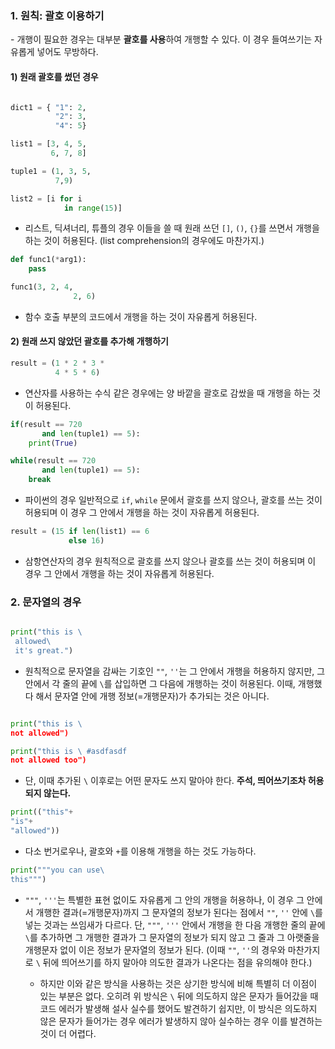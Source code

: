 ### 1. 원칙: 괄호 이용하기

\- 개행이 필요한 경우는 대부분 **괄호를 사용**하여 개행할 수 있다. 이 경우 들여쓰기는 자유롭게 넣어도 무방하다.



#### 1) 원래 괄호를 썼던 경우

```python

dict1 = { "1": 2,
          "2": 3,
          "4": 5}

list1 = [3, 4, 5, 
         6, 7, 8]

tuple1 = (1, 3, 5,
          7,9)

list2 = [i for i 
            in range(15)]
```

- 리스트, 딕셔너리, 튜플의 경우 이들을 쓸 때 원래 쓰던 `[]`, `()`, `{}`를 쓰면서 개행을 하는 것이 허용된다. (list comprehension의 경우에도 마찬가지.)


```python
def func1(*arg1):
    pass

func1(3, 2, 4, 
              2, 6)

```

- 함수 호출 부분의 코드에서 개행을 하는 것이 자유롭게 허용된다.




#### 2) 원래 쓰지 않았던 괄호를 추가해 개행하기


```python
result = (1 * 2 * 3 *
          4 * 5 * 6)
```

- 연산자를 사용하는 수식 같은 경우에는 양 바깥을 괄호로 감쌌을 때 개행을 하는 것이 허용된다.


```python
if(result == 720
       and len(tuple1) == 5):
    print(True)

while(result == 720
       and len(tuple1) == 5):
    break
```

- 파이썬의 경우 일반적으로 `if`, `while` 문에서 괄호를 쓰지 않으나, 괄호를 쓰는 것이 허용되며 이 경우 그 안에서 개행을 하는 것이 자유롭게 허용된다.


```python
result = (15 if len(list1) == 6 
             else 16)
```

- 삼항연산자의 경우 원칙적으로 괄호를 쓰지 않으나 괄호를 쓰는 것이 허용되며 이 경우 그 안에서 개행을 하는 것이 자유롭게 허용된다.


### 2. 문자열의 경우

```python

print("this is \
 allowed\
 it's great.")

```

- 원칙적으로 문자열을 감싸는 기호인 `""`, `''`는 그 안에서 개행을 허용하지 않지만, 그 안에서 각 줄의 끝에 `\`를 삽입하면 그 다음에 개행하는 것이 허용된다. 이때, 개행했다 해서 문자열 안에 개행 정보(=개행문자)가 추가되는 것은 아니다.


```python

print("this is \ 
not allowed")

print("this is \ #asdfasdf
not allowed too")

```
- 단, 이때 추가된 `\` 이후로는 어떤 문자도 쓰지 말아야 한다. **주석, 띄어쓰기조차 허용되지 않는다.**


```python
print(("this"+
"is"+
"allowed"))
```

- 다소 번거로우나, 괄호와 `+`를 이용해 개행을 하는 것도 가능하다.




```python
print("""you can use\
this""")

```

- `"""`, `'''`는 특별한 표현 없이도 자유롭게 그 안의 개행을 허용하나, 이 경우 그 안에서 개행한 결과(=개행문자)까지 그 문자열의 정보가 된다는 점에서 `""`, `''` 안에 `\`를 넣는 것과는 쓰임새가 다르다. 단,  `"""`, `'''` 안에서 개행을 한 다음 개행한 줄의 끝에 `\`를 추가하면 그 개행한 결과가 그 문자열의 정보가 되지 않고 그 줄과 그 아랫줄을 개행문자 없이 이은 정보가 문자열의 정보가 된다. (이때 `""`, `''`의 경우와 마찬가지로 `\` 뒤에 띄어쓰기를 하지 말아야 의도한 결과가 나온다는 점을 유의해야 한다.)

  - 하지만 이와 같은 방식을 사용하는 것은 상기한 방식에 비해 특별히 더 이점이 있는 부분은 없다. 오히려 위 방식은 `\` 뒤에 의도하지 않은 문자가 들어갔을 때 코드 에러가 발생해 설사 실수를 했어도 발견하기 쉽지만, 이 방식은 의도하지 않은 문자가 들어가는 경우 에러가 발생하지 않아 실수하는 경우 이를 발견하는 것이 더 어렵다.